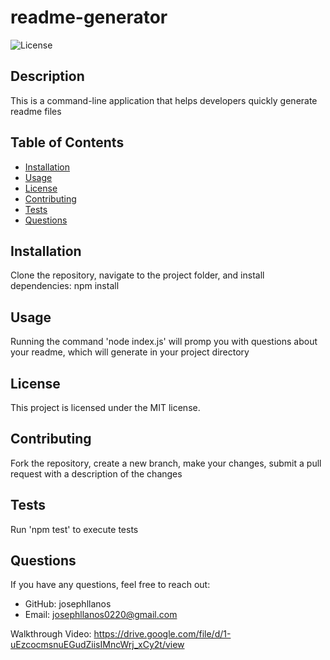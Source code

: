 
# readme-generator

![License](https://img.shields.io/badge/license-MIT-blue.svg)

## Description
This is a command-line application that helps developers quickly generate readme files

## Table of Contents
- [Installation](#installation)
- [Usage](#usage)
- [License](#license)
- [Contributing](#contributing)
- [Tests](#tests)
- [Questions](#questions)

## Installation
Clone the repository, navigate to the project folder, and install dependencies: npm install

## Usage
Running the command 'node index.js' will promp you with questions about your readme, which will generate in your project directory

## License
This project is licensed under the MIT license.

## Contributing
Fork the repository, create a new branch, make your changes, submit a pull request with a description of the changes

## Tests
Run 'npm test' to execute tests

## Questions
If you have any questions, feel free to reach out:
- GitHub: josephllanos
- Email: josephllanos0220@gmail.com

Walkthrough Video: https://drive.google.com/file/d/1-uEzcocmsnuEGudZiisIMncWrj_xCy2t/view